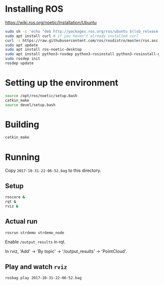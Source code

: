# Installing ROS

https://wiki.ros.org/noetic/Installation/Ubuntu

```sh
sudo sh -c 'echo "deb http://packages.ros.org/ros/ubuntu $(lsb_release -sc) main" > /etc/apt/sources.list.d/ros-latest.list'
sudo apt install curl # if you haven't already installed curl
curl -s https://raw.githubusercontent.com/ros/rosdistro/master/ros.asc | sudo apt-key add -
sudo apt update
sudo apt install ros-noetic-desktop
sudo apt install python3-rosdep python3-rosinstall python3-rosinstall-generator python3-wstool build-essential
sudo rosdep init
rosdep update
```

# Setting up the environment

```bash
source /opt/ros/noetic/setup.bash
catkin_make
source devel/setup.bash
```

# Building

```sh
catkin_make
```

# Running

Copy `2017-10-31-22-06-52.bag` to this directory.

## Setup

```sh
roscore &
rqt &
rviz &
```

## Actual run

```sh
rosrun strdemo strdemo_node
```

Enable `/output_results` in rqt.

In rviz, 'Add' &rarr; 'By topic' &rarr; '/output_results' &rarr; 'PointCloud'.

## Play and watch `rviz`

```sh
rosbag play 2017-10-31-22-06-52.bag
```
